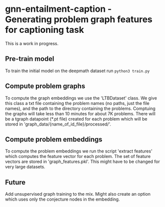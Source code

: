 # gnn-entailment-caption - Generating problem graph features for captioning task

This is a work in progress.

## Pre-train model
To train the initial model on the deepmath dataset run `python3 train.py`


## Compute problem graphs
To compute the graph embeddings we use the 'LTBDataset' class.
We give this class a txt file containing the problem names (no paths, just the file names), and the path to the directory containing the problems.
Comptuing the graphs will take less than 10 minutes for about 7K problems.
There will be a tgraph datapoint (*.pt file) created for each problem which will be stored in 'graph_data/{name_of_id_file}/processed/'.


## Compute problem embeddings

To compute the problem embeddings we run the script 'extract features' which computes the feature vector for each problem.
The set of feature vectors are stored in 'graph_features.pkl'. This might have to be changed for very large datasets.


## Future
Add unsupervised graph training to the mix.
Might also create an option which uses only the conjecture nodes in the embedding.
